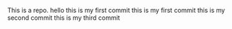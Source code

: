 This is a repo.
hello this is my first commit
this is my first commit
this is my second commit
this is my third commit

